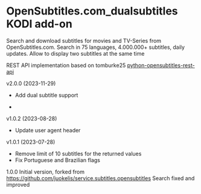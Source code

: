 OpenSubtitles.com_dualsubtitles KODI add-on
===========================================
Search and download subtitles for movies and TV-Series from OpenSubtitles.com. Search in 75 languages, 4.000.000+ subtitles, daily updates.
Allow to display two subtitles at the same time

REST API implementation based on tomburke25 [python-opensubtitles-rest-api](https://github.com/tomburke25/python-opensubtitles-rest-api)

v2.0.0 (2023-11-29)
- Add dual subtitle support

-
v1.0.2 (2023-08-28)
- Update user agent header

v1.0.1 (2023-07-28)
- Remove limit of 10 subtitles for the returned values
- Fix Portuguese and Brazilian flags

1.0.0
 Initial version, forked from https://github.com/juokelis/service.subtitles.opensubtitles
 Search fixed and improved